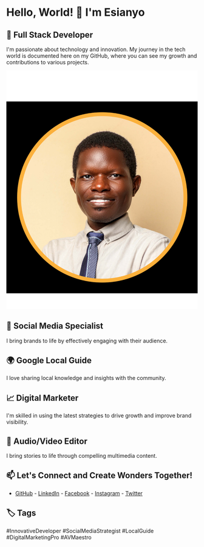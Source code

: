 # Hello, World! 👋 I'm Esianyo

## 🚀 Full Stack Developer
I'm passionate about technology and innovation.
My journey in the tech world is documented here on my GitHub,
where you can see my growth and contributions to various projects.

<picture>
 <source media="(prefers-color-scheme: dark)" srcset="https://github.com/esianyo/design_portfolio/blob/master/self/profile_pic.png">
 <source media="(prefers-color-scheme: light)" srcset="https://github.com/esianyo/design_portfolio/blob/master/self/profile_pic.png">
 <img alt="A photo of Esianyo." src="https://github.com/esianyo/design_portfolio/blob/master/self/profile_pic.png">
</picture>

## 💼 Social Media Specialist
I bring brands to life by effectively engaging with their audience.

## 🌍 Google Local Guide
I love sharing local knowledge and insights with the community.

## 📈 Digital Marketer
I'm skilled in using the latest strategies to drive growth and improve brand visibility.

## 🎥 Audio/Video Editor
I bring stories to life through compelling multimedia content.

## 📫 Let's Connect and Create Wonders Together!

- [GitHub](https://github.com/esianyo) - [LinkedIn](https://linkedin.com/in/esianyo) - [Facebook](https://facebook.com/esianyod) - [Instagram](https://instagram.com/esianyo__) - [Twitter](https://twitter.com/esianyo_)

## 🏷️ Tags

#InnovativeDeveloper #SocialMediaStrategist #LocalGuide #DigitalMarketingPro #AVMaestro

